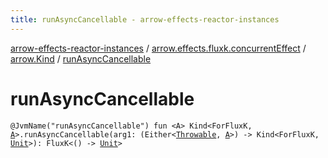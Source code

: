 ```yaml
---
title: runAsyncCancellable - arrow-effects-reactor-instances
---
```


[arrow-effects-reactor-instances](../../index.html) / [arrow.effects.fluxk.concurrentEffect](../index.html) / [arrow.Kind](index.html) / [runAsyncCancellable](./run-async-cancellable.html)

# runAsyncCancellable

`@JvmName("runAsyncCancellable") fun <A> Kind<ForFluxK, `[`A`](run-async-cancellable.html#A)`>.runAsyncCancellable(arg1: (Either<`[`Throwable`](https://kotlinlang.org/api/latest/jvm/stdlib/kotlin/-throwable/index.html)`, `[`A`](run-async-cancellable.html#A)`>) -> Kind<ForFluxK, `[`Unit`](https://kotlinlang.org/api/latest/jvm/stdlib/kotlin/-unit/index.html)`>): FluxK<() -> `[`Unit`](https://kotlinlang.org/api/latest/jvm/stdlib/kotlin/-unit/index.html)`>`